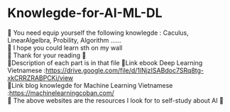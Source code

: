 # Knowlegde-for-AI-ML-DL
🥇 You need  equip yourself the following knowlegde : Caculus, LinearAlgelbra, Probility, Algorithm ...... \
🥈 I hope you could learn sth on my wall \
🥉 Thank for your reading 💯\
 🔖Description of each part is in that file
🔗Link ebook Deep Learning Vietnamese :https://drive.google.com/file/d/1lNjzISABdoc7SRq8tg-xkCRRZRABPCKi/view \
🔗Link blog knowlegde for Machine Learning Vietnamese :https://machinelearningcoban.com/ \
📓 The above websites are the resources I look for to self-study about AI 🤟
